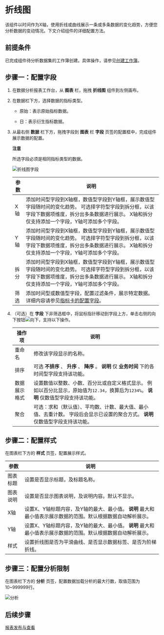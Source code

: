 折线图 
========================

该组件以时间作为X轴，使用折线或曲线展示一条或多条数据的变化趋势，方便您分析数据的变动情况。下文介绍组件的详细配置方法。

前提条件 
-------------------------

已完成组件待分析数据集的工作簿创建。具体操作，请参见[创建工作簿](/cn.zh-CN/数据洞察分析/数据分析报表配置/创建工作簿.md)。

步骤一：配置字段 
-----------------------------

1. 在数据分析报表工作台，从 **图表** 栏，拖拽 **折线图** 组件到左侧画布。

   

2. 在数据栏下方，选择数据的指标类型。

   * 原始：表示原始指标数据。

     
   
   * 日：表示衍生指标数据。

     
   

   

3. 从最右侧 **数据** 栏下方，拖拽字段到 **图表** 栏 **字段** 页签的配置框中，完成组件展示数据的配置。

   
   **注意**

   所选字段必须是相同指标类型的数据。

   ![折线图字段](https://static-aliyun-doc.oss-accelerate.aliyuncs.com/assets/img/zh-CN/8265390161/p175505.png)
   

   | 参数 |                                                                  说明                                                                   |
   |----|---------------------------------------------------------------------------------------------------------------------------------------|
   | X轴 | 添加时间型字段到X轴框，数值型字段到Y轴框，展示数值型字段随时间的变化趋势。 可选择字符型字段到拆分框，以该字段下数据项维度，拆分出多条数据进行展示。 X轴和拆分仅支持添加一个字段，Y轴可添加多个字段。 |
   | Y轴 | 添加时间型字段到X轴框，数值型字段到Y轴框，展示数值型字段随时间的变化趋势。 可选择字符型字段到拆分框，以该字段下数据项维度，拆分出多条数据进行展示。 X轴和拆分仅支持添加一个字段，Y轴可添加多个字段。 |
   | 拆分 | 添加时间型字段到X轴框，数值型字段到Y轴框，展示数值型字段随时间的变化趋势。 可选择字符型字段到拆分框，以该字段下数据项维度，拆分出多条数据进行展示。 X轴和拆分仅支持添加一个字段，Y轴可添加多个字段。 |
   | 筛选 | 添加时间型或数值型字段，配置过滤条件，展示特定数据。详细内容请参见[指标卡的配置字段](/cn.zh-CN/数据洞察分析/组件配置/指示卡.md)。                                            |

   

4. （可选）在 **字段** 下非筛选框中，将鼠标指针移动到字段上方，单击右侧的向下按钮![向下](https://static-aliyun-doc.oss-accelerate.aliyuncs.com/assets/img/zh-CN/5776657061/p190041.png)，支持以下操作。

   

   |  操作项   |                                                      说明                                                       |
   |--------|---------------------------------------------------------------------------------------------------------------|
   | 重命名    | 修改该字段显示的名称。                                                                                                   |
   | 排序     | 可选 **不排序** 、 **升序** 、 **降序** 。 **说明** 仅 **业务时间** 下的各时间型字段支持该功能。                               |
   | 数据展示格式 | 设置数值以整数、小数、百分比或自定义格式显示。 例如以百分比显示，原始值为`12.34`，换算后为`1234%`。 **说明** 仅数值型字段支持该功能。 |
   | 聚合     | 可选：求和（默认值）、平均数、计数、最大值、最小值、去重计数。 字段后会显示已设置的聚合方式。 **说明** 仅数值型字段支持该功能。           |

   

   




步骤二：配置样式 
-----------------------------

在图表栏下方的 **样式** 页签，配置展示样式。


|  参数  |                                     说明                                      |
|------|-----------------------------------------------------------------------------|
| 图表标题 | 设置是否显示标题，及标题名称。                                                             |
| 图表说明 | 设置是否显示图表说明，及说明内容。默认不显示。                                                     |
| X轴   | 设置X、Y轴标题内容，及Y轴的最大、最小值。 **说明** 最大和最小值表示展示数据的范围。默认根据数据自动解析展示。 |
| Y轴   | 设置X、Y轴标题内容，及Y轴的最大、最小值。 **说明** 最大和最小值表示展示数据的范围。默认根据数据自动解析展示。 |
| 样式   | 设置折线图是否为平滑曲线、是否显示数据标签、是否为阶梯折线。                                              |





步骤三：配置分析限制 
-------------------------------

在图表栏下方的 **分析** 页签，配置数据加载分析的最大行数，取值范围为10\~999999行。

![分析](https://static-aliyun-doc.oss-accelerate.aliyuncs.com/assets/img/zh-CN/9710813061/p174950.png)



后续步骤 
-------------------------

[报表发布与查看](/cn.zh-CN/数据洞察分析/报表发布与查看.md)
